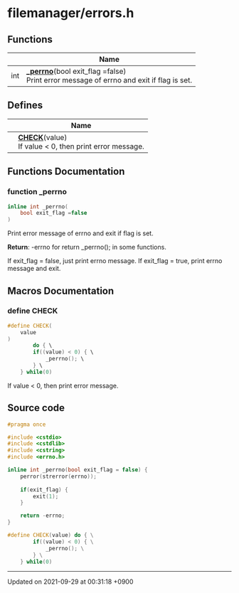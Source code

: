 

# filemanager/errors.h



## Functions

|                | Name           |
| -------------- | -------------- |
| int | **[_perrno](/Files/filemanager/errors.h#function-_perrno)**(bool exit_flag =false)<br>Print error message of errno and exit if flag is set.  |

## Defines

|                | Name           |
| -------------- | -------------- |
|  | **[CHECK](/Files/filemanager/errors.h#define-check)**(value) <br>If value < 0, then print error message.  |


## Functions Documentation

### function _perrno

```cpp
inline int _perrno(
    bool exit_flag =false
)
```

Print error message of errno and exit if flag is set. 

**Return**: -errno for return _perrno(); in some functions. 

If exit_flag = false, just print errno message. If exit_flag = true, print errno message and exit.




## Macros Documentation

### define CHECK

```cpp
#define CHECK(
    value
)
        do { \
        if((value) < 0) { \
            _perrno(); \
        } \
    } while(0)
```

If value < 0, then print error message. 

## Source code

```cpp
#pragma once

#include <cstdio>
#include <cstdlib>
#include <cstring>
#include <errno.h>

inline int _perrno(bool exit_flag = false) {
    perror(strerror(errno));
    
    if(exit_flag) {
        exit(1);
    }

    return -errno;
}

#define CHECK(value) do { \
        if((value) < 0) { \
            _perrno(); \
        } \
    } while(0)
```


-------------------------------

Updated on 2021-09-29 at 00:31:18 +0900
